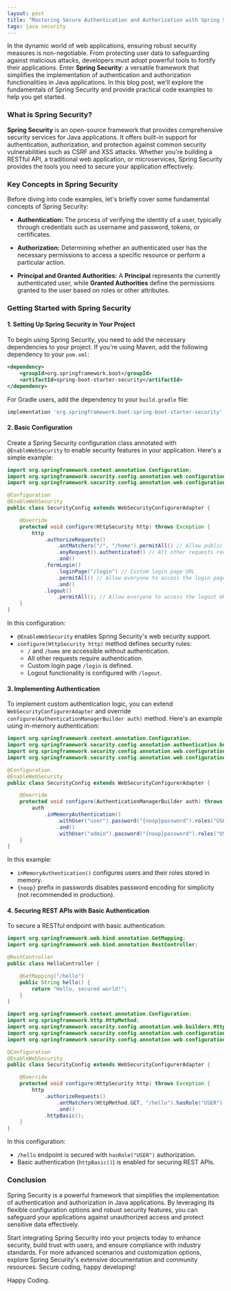 ```yaml
---
layout: post
title: "Mastering Secure Authentication and Authorization with Spring Security"
tags: java security
---
```


In the dynamic world of web applications, ensuring robust security measures is non-negotiable. From protecting user data to safeguarding against malicious attacks, developers must adopt powerful tools to fortify their applications. Enter **Spring Security**: a versatile framework that simplifies the implementation of authentication and authorization functionalities in Java applications. In this blog post, we'll explore the fundamentals of Spring Security and provide practical code examples to help you get started.

### What is Spring Security?

**Spring Security** is an open-source framework that provides comprehensive security services for Java applications. It offers built-in support for authentication, authorization, and protection against common security vulnerabilities such as CSRF and XSS attacks. Whether you're building a RESTful API, a traditional web application, or microservices, Spring Security provides the tools you need to secure your application effectively.

### Key Concepts in Spring Security

Before diving into code examples, let's briefly cover some fundamental concepts of Spring Security:

- **Authentication:** The process of verifying the identity of a user, typically through credentials such as username and password, tokens, or certificates.
  
- **Authorization:** Determining whether an authenticated user has the necessary permissions to access a specific resource or perform a particular action.
  
- **Principal and Granted Authorities:** A **Principal** represents the currently authenticated user, while **Granted Authorities** define the permissions granted to the user based on roles or other attributes.

### Getting Started with Spring Security

#### 1. **Setting Up Spring Security in Your Project**

To begin using Spring Security, you need to add the necessary dependencies to your project. If you're using Maven, add the following dependency to your `pom.xml`:

```xml
<dependency>
    <groupId>org.springframework.boot</groupId>
    <artifactId>spring-boot-starter-security</artifactId>
</dependency>
```

For Gradle users, add the dependency to your `build.gradle` file:

```gradle
implementation 'org.springframework.boot:spring-boot-starter-security'
```

#### 2. **Basic Configuration**

Create a Spring Security configuration class annotated with `@EnableWebSecurity` to enable security features in your application. Here's a simple example:

```java
import org.springframework.context.annotation.Configuration;
import org.springframework.security.config.annotation.web.configuration.EnableWebSecurity;
import org.springframework.security.config.annotation.web.configuration.WebSecurityConfigurerAdapter;

@Configuration
@EnableWebSecurity
public class SecurityConfig extends WebSecurityConfigurerAdapter {

    @Override
    protected void configure(HttpSecurity http) throws Exception {
        http
            .authorizeRequests()
                .antMatchers("/", "/home").permitAll() // Allow public access to home page
                .anyRequest().authenticated() // All other requests require authentication
                .and()
            .formLogin()
                .loginPage("/login") // Custom login page URL
                .permitAll() // Allow everyone to access the login page
                .and()
            .logout()
                .permitAll(); // Allow everyone to access the logout URL
    }
}
```

In this configuration:

- `@EnableWebSecurity` enables Spring Security's web security support.
- `configure(HttpSecurity http)` method defines security rules:
  - `/` and `/home` are accessible without authentication.
  - All other requests require authentication.
  - Custom login page `/login` is defined.
  - Logout functionality is configured with `/logout`.

#### 3. **Implementing Authentication**

To implement custom authentication logic, you can extend `WebSecurityConfigurerAdapter` and override `configure(AuthenticationManagerBuilder auth)` method. Here's an example using in-memory authentication:

```java
import org.springframework.context.annotation.Configuration;
import org.springframework.security.config.annotation.authentication.builders.AuthenticationManagerBuilder;
import org.springframework.security.config.annotation.web.configuration.EnableWebSecurity;
import org.springframework.security.config.annotation.web.configuration.WebSecurityConfigurerAdapter;

@Configuration
@EnableWebSecurity
public class SecurityConfig extends WebSecurityConfigurerAdapter {

    @Override
    protected void configure(AuthenticationManagerBuilder auth) throws Exception {
        auth
            .inMemoryAuthentication()
                .withUser("user").password("{noop}password").roles("USER")
                .and()
                .withUser("admin").password("{noop}password").roles("USER", "ADMIN");
    }
}
```

In this example:

- `inMemoryAuthentication()` configures users and their roles stored in memory.
- `{noop}` prefix in passwords disables password encoding for simplicity (not recommended in production).

#### 4. **Securing REST APIs with Basic Authentication**

To secure a RESTful endpoint with basic authentication:

```java
import org.springframework.web.bind.annotation.GetMapping;
import org.springframework.web.bind.annotation.RestController;

@RestController
public class HelloController {

    @GetMapping("/hello")
    public String hello() {
        return "Hello, secured world!";
    }
}
```

```java
import org.springframework.context.annotation.Configuration;
import org.springframework.http.HttpMethod;
import org.springframework.security.config.annotation.web.builders.HttpSecurity;
import org.springframework.security.config.annotation.web.configuration.EnableWebSecurity;
import org.springframework.security.config.annotation.web.configuration.WebSecurityConfigurerAdapter;

@Configuration
@EnableWebSecurity
public class SecurityConfig extends WebSecurityConfigurerAdapter {

    @Override
    protected void configure(HttpSecurity http) throws Exception {
        http
            .authorizeRequests()
                .antMatchers(HttpMethod.GET, "/hello").hasRole("USER")
                .and()
            .httpBasic();
    }
}
```

In this configuration:

- `/hello` endpoint is secured with `hasRole("USER")` authorization.
- Basic authentication (`httpBasic()`) is enabled for securing REST APIs.

### Conclusion

Spring Security is a powerful framework that simplifies the implementation of authentication and authorization in Java applications. By leveraging its flexible configuration options and robust security features, you can safeguard your applications against unauthorized access and protect sensitive data effectively.

Start integrating Spring Security into your projects today to enhance security, build trust with users, and ensure compliance with industry standards. For more advanced scenarios and customization options, explore Spring Security's extensive documentation and community resources. Secure coding, happy developing!


Happy Coding.
